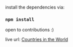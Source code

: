  
install the dependencies via:
### `npm install`

open to contributions :)

live url: [Countries in the World](https://countries-in-the-world.netlify.app/)
